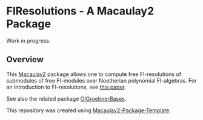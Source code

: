 # FIResolutions - A Macaulay2 Package
Work in progress.
## Overview
This [Macaulay2](https://www.macaulay2.com/) package allows one to compute free FI-resolutions of submodules of free FI-modules over Noetherian polynomial FI-algebras. For an introduction to FI-resolutions, see [this paper](https://arxiv.org/pdf/2303.06725).

See also the related package [OIGroebnerBases](https://github.com/morrowmh/OIGroebnerBases).

This repository was created using [Macaulay2-Package-Template](https://github.com/morrowmh/Macaulay2-Package-Template).